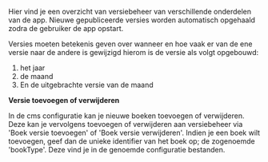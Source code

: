 Hier vind je een overzicht van versiebeheer van verschillende
onderdelen van de app. Nieuwe gepubliceerde versies worden automatisch
opgehaald zodra de gebruiker de app opstart.

Versies moeten betekenis geven over wanneer en hoe vaak er van de ene
versie naar de andere is gewijzigd hierom is de versie als volgt opgebouwd:

1. het jaar
2. de maand
3. En de uitgebrachte versie van de maand

**Versie toevoegen of verwijderen**

In de cms configuratie kan je nieuwe boeken toevoegen of verwijderen.
Deze kan je vervolgens toevoegen of verwijderen aan versiebeheer via 'Boek versie toevoegen' of 'Boek versie verwijderen'.
Indien je een boek wilt toevoegen, geef dan de unieke identifier van het boek op; de zogenoemde 'bookType'.
Deze vind je in de genoemde configuratie bestanden.